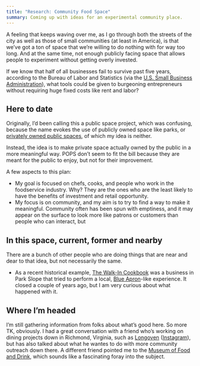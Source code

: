 ```yaml
---
title: "Research: Community Food Space"
summary: Coming up with ideas for an experimental community place.
---
```


A feeling that keeps waving over me, as I go through both the streets of the city as well as those of small communities (at least in America), is that we’ve got a ton of space that we’re willing to do nothing with for way too long. And at the same time, not enough publicly facing space that allows people to experiment without getting overly invested.

If we know that half of all businesses fail to survive past five years, according to the Bureau of Labor and Statistics (via the [U.S. Small Business Administration][sba]), what tools could be given to burgeoning entrepreneurs without requiring huge fixed costs like rent and labor?

## Here to date

Originally, I’d been calling this a public space project, which was confusing, because the name evokes the use of publicly owned space like parks, or [privately owned public spaces][pops], of which my idea is neither.

Instead, the idea is to make private space actually owned by the public in a more meaningful way. POPS don’t seem to fit the bill because they are meant for the public to enjoy, but not for their improvement.

[pops]: http://apops.mas.org
[pops-2000]: http://www.nytimes.com/2000/10/15/realestate/public-realm-private-property-new-study-identifies-rates-hundreds-spaces-that.html
[pops-2015]: http://www.nytimes.com/2015/09/08/nyregion/unwelcome-mat-is-out-at-some-of-new-yorks-privately-owned-public-spaces.html?_r=1
[sba]: https://www.sba.gov/

A few aspects to this plan:

- My goal is focused on chefs, cooks, and people who work in the foodservice industry. Why? They are the ones who are the least likely to have the benefits of investment and retail opportunity.
- My focus is on community, and my aim is to try to find a way to make it meaningful. Community often has been spun with emptiness, and it may appear on the surface to look more like patrons or customers than people who can interact, but

## In this space, current, former and nearby

There are a bunch of other people who are doing things that are near and dear to that idea, but not necessarily the same.

- As a recent historical example, [The Walk-In Cookbook][twic] was a business in Park Slope that tried to perform a local, [Blue Apron][]-like experience. It closed a couple of years ago, but I am very curious about what happened with it.

[twic]: http://www.heresparkslope.com/home/2014/2/17/closed-for-business-the-walk-in-cookbook-72-7th-avenue.html
[Blue Apron]: https://www.blueapron.com/

## Where I’m headed

I’m still gathering information from folks about what’s good here. So more TK, obviously. I had a great conversation with a friend who’s working on dining projects down in Richmond, Virginia, such as [Longoven][] ([Instagram][longoven IG]), but has also talked about what he wantes to do with more community outreach down there. A different friend pointed me to the [Museum of Food and Drink][mofad], which sounds like a fascinating foray into the subject.

[Longoven]: http://www.longovenrva.com/
[longoven IG]: https://instagram.com/longovenrva/
[mofad]: http://www.mofad.org
